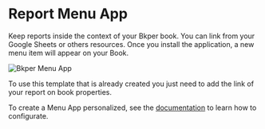 # Report Menu App

Keep reports inside the context of your Bkper book. You can link from your Google Sheets or others resources.
Once you install the application, a new menu item will appear on your Book. 

![Bkper Menu App](https://bkper.com/docs/images/bkper-report-menu.png)


To use this template that is already created you just need to add the link of your report on book properties.

To create a Menu App personalized, see the [documentation](https://bkper.com/docs/#apps) to learn how to configurate.


